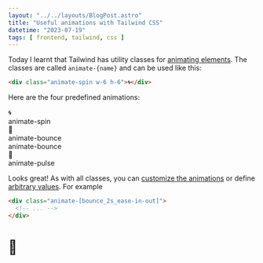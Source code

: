```yaml
---
layout: "../../layouts/BlogPost.astro"
title: "Useful animations with Tailwind CSS"
datetime: "2023-07-19"
tags: [ frontend, tailwind, css ]
---
```


Today I learnt that Tailwind has utility classes for [animating elements](https://tailwindcss.com/docs/animation).  The classes are called `animate-{name}` and can be used like this:

```html
<div class="animate-spin w-6 h-6">🌀</div>
```

Here are the four predefined animations:

<div class="grid grid-cols-12 gap-x-4 font-bold w-72 items-center">
    <div class="animate-spin px-1 w-6 h-6">🌀</div>
    <div class="col-span-11">animate-spin</div>
    <div class="animate-bounce w-6 h-6 mx-1">🔵</div>
    <div class="col-span-11">animate-bounce</div>
    <div class="relative flex h-3 w-3 mx-1.5">
      <div class="relative inline-flex rounded-full h-3 w-3 bg-sky-500"></div>
      <div class="animate-ping absolute inline-flex h-full w-full rounded-full bg-sky-400 opacity-75"></div>
    </div>
    <div class="col-span-11">animate-bounce</div>
    <div class="rounded bg-indigo-200 pr-5 pl-1">
        <div class="animate-pulse">🔵</div>
    </div>
    <div  class="col-span-11">animate-pulse</div>
</div>

Looks great! As with all classes, you can [customize the animations](https://tailwindcss.com/docs/animation#customizing-your-theme) or define [arbitrary values](https://tailwindcss.com/docs/grid-template-columns#arbitrary-values). For example
```html
<div class="animate-[bounce_2s_ease-in-out]">
  <!-- ... -->
</div>
```

# <div class="animate-pulse">🔵</div>